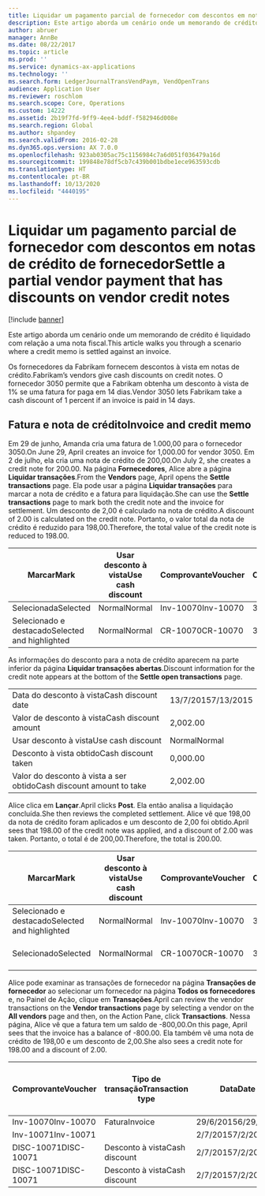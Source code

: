 ```yaml
---
title: Liquidar um pagamento parcial de fornecedor com descontos em notas de crédito de fornecedor
description: Este artigo aborda um cenário onde um memorando de crédito é liquidado com relação a uma nota fiscal.
author: abruer
manager: AnnBe
ms.date: 08/22/2017
ms.topic: article
ms.prod: ''
ms.service: dynamics-ax-applications
ms.technology: ''
ms.search.form: LedgerJournalTransVendPaym, VendOpenTrans
audience: Application User
ms.reviewer: roschlom
ms.search.scope: Core, Operations
ms.custom: 14222
ms.assetid: 2b19f7fd-9ff9-4ee4-bddf-f582946d008e
ms.search.region: Global
ms.author: shpandey
ms.search.validFrom: 2016-02-28
ms.dyn365.ops.version: AX 7.0.0
ms.openlocfilehash: 923ab0305ac75c1156984c7a6d051f036479a16d
ms.sourcegitcommit: 199848e78df5cb7c439b001bdbe1ece963593cdb
ms.translationtype: HT
ms.contentlocale: pt-BR
ms.lasthandoff: 10/13/2020
ms.locfileid: "4440195"
---
```

# <a name="settle-a-partial-vendor-payment-that-has-discounts-on-vendor-credit-notes"></a><span data-ttu-id="24d6a-103">Liquidar um pagamento parcial de fornecedor com descontos em notas de crédito de fornecedor</span><span class="sxs-lookup"><span data-stu-id="24d6a-103">Settle a partial vendor payment that has discounts on vendor credit notes</span></span>

[!include [banner](../includes/banner.md)]

<span data-ttu-id="24d6a-104">Este artigo aborda um cenário onde um memorando de crédito é liquidado com relação a uma nota fiscal.</span><span class="sxs-lookup"><span data-stu-id="24d6a-104">This article walks you through a scenario where a credit memo is settled against an invoice.</span></span>

<span data-ttu-id="24d6a-105">Os fornecedores da Fabrikam fornecem descontos à vista em notas de crédito.</span><span class="sxs-lookup"><span data-stu-id="24d6a-105">Fabrikam’s vendors give cash discounts on credit notes.</span></span> <span data-ttu-id="24d6a-106">O fornecedor 3050 permite que a Fabrikam obtenha um desconto à vista de 1% se uma fatura for paga em 14 dias.</span><span class="sxs-lookup"><span data-stu-id="24d6a-106">Vendor 3050 lets Fabrikam take a cash discount of 1 percent if an invoice is paid in 14 days.</span></span>

## <a name="invoice-and-credit-memo"></a><span data-ttu-id="24d6a-107">Fatura e nota de crédito</span><span class="sxs-lookup"><span data-stu-id="24d6a-107">Invoice and credit memo</span></span>
<span data-ttu-id="24d6a-108">Em 29 de junho, Amanda cria uma fatura de 1.000,00 para o fornecedor 3050.</span><span class="sxs-lookup"><span data-stu-id="24d6a-108">On June 29, April creates an invoice for 1,000.00 for vendor 3050.</span></span> <span data-ttu-id="24d6a-109">Em 2 de julho, ela cria uma nota de crédito de 200,00.</span><span class="sxs-lookup"><span data-stu-id="24d6a-109">On July 2, she creates a credit note for 200.00.</span></span> <span data-ttu-id="24d6a-110">Na página **Fornecedores**, Alice abre a página **Liquidar transações**.</span><span class="sxs-lookup"><span data-stu-id="24d6a-110">From the **Vendors** page, April opens the **Settle transactions** page.</span></span> <span data-ttu-id="24d6a-111">Ela pode usar a página **Liquidar transações** para marcar a nota de crédito e a fatura para liquidação.</span><span class="sxs-lookup"><span data-stu-id="24d6a-111">She can use the **Settle transactions** page to mark both the credit note and the invoice for settlement.</span></span> <span data-ttu-id="24d6a-112">Um desconto de 2,00 é calculado na nota de crédito.</span><span class="sxs-lookup"><span data-stu-id="24d6a-112">A discount of 2.00 is calculated on the credit note.</span></span> <span data-ttu-id="24d6a-113">Portanto, o valor total da nota de crédito é reduzido para 198,00.</span><span class="sxs-lookup"><span data-stu-id="24d6a-113">Therefore, the total value of the credit note is reduced to 198.00.</span></span>

| <span data-ttu-id="24d6a-114">Marcar</span><span class="sxs-lookup"><span data-stu-id="24d6a-114">Mark</span></span>                     | <span data-ttu-id="24d6a-115">Usar desconto à vista</span><span class="sxs-lookup"><span data-stu-id="24d6a-115">Use cash discount</span></span> | <span data-ttu-id="24d6a-116">Comprovante</span><span class="sxs-lookup"><span data-stu-id="24d6a-116">Voucher</span></span>   | <span data-ttu-id="24d6a-117">Conta</span><span class="sxs-lookup"><span data-stu-id="24d6a-117">Account</span></span> | <span data-ttu-id="24d6a-118">Data</span><span class="sxs-lookup"><span data-stu-id="24d6a-118">Date</span></span>      | <span data-ttu-id="24d6a-119">Data de conclusão</span><span class="sxs-lookup"><span data-stu-id="24d6a-119">Due date</span></span>  | <span data-ttu-id="24d6a-120">Fatura</span><span class="sxs-lookup"><span data-stu-id="24d6a-120">Invoice</span></span> | <span data-ttu-id="24d6a-121">Valor na moeda da transação</span><span class="sxs-lookup"><span data-stu-id="24d6a-121">Amount in transaction currency</span></span> | <span data-ttu-id="24d6a-122">Moeda</span><span class="sxs-lookup"><span data-stu-id="24d6a-122">Currency</span></span> | <span data-ttu-id="24d6a-123">Valor para liquidar</span><span class="sxs-lookup"><span data-stu-id="24d6a-123">Amount to settle</span></span> |
|--------------------------|-------------------|-----------|---------|-----------|-----------|---------|--------------------------------|----------|------------------|
| <span data-ttu-id="24d6a-124">Selecionada</span><span class="sxs-lookup"><span data-stu-id="24d6a-124">Selected</span></span>                 | <span data-ttu-id="24d6a-125">Normal</span><span class="sxs-lookup"><span data-stu-id="24d6a-125">Normal</span></span>            | <span data-ttu-id="24d6a-126">Inv-10070</span><span class="sxs-lookup"><span data-stu-id="24d6a-126">Inv-10070</span></span> | <span data-ttu-id="24d6a-127">3050</span><span class="sxs-lookup"><span data-stu-id="24d6a-127">3050</span></span>    | <span data-ttu-id="24d6a-128">29/6/2015</span><span class="sxs-lookup"><span data-stu-id="24d6a-128">6/29/2015</span></span> | <span data-ttu-id="24d6a-129">29/7/2015</span><span class="sxs-lookup"><span data-stu-id="24d6a-129">7/29/2015</span></span> | <span data-ttu-id="24d6a-130">10070</span><span class="sxs-lookup"><span data-stu-id="24d6a-130">10070</span></span>   | <span data-ttu-id="24d6a-131">-1.000,00</span><span class="sxs-lookup"><span data-stu-id="24d6a-131">-1,000.00</span></span>                      | <span data-ttu-id="24d6a-132">USD</span><span class="sxs-lookup"><span data-stu-id="24d6a-132">USD</span></span>      | <span data-ttu-id="24d6a-133">-990,00</span><span class="sxs-lookup"><span data-stu-id="24d6a-133">-990.00</span></span>          |
| <span data-ttu-id="24d6a-134">Selecionado e destacado</span><span class="sxs-lookup"><span data-stu-id="24d6a-134">Selected and highlighted</span></span> | <span data-ttu-id="24d6a-135">Normal</span><span class="sxs-lookup"><span data-stu-id="24d6a-135">Normal</span></span>            | <span data-ttu-id="24d6a-136">CR-10070</span><span class="sxs-lookup"><span data-stu-id="24d6a-136">CR-10070</span></span>  | <span data-ttu-id="24d6a-137">3050</span><span class="sxs-lookup"><span data-stu-id="24d6a-137">3050</span></span>    | <span data-ttu-id="24d6a-138">2/7/2015</span><span class="sxs-lookup"><span data-stu-id="24d6a-138">7/2/2015</span></span>  | <span data-ttu-id="24d6a-139">29/7/2015</span><span class="sxs-lookup"><span data-stu-id="24d6a-139">7/29/2015</span></span> |         | <span data-ttu-id="24d6a-140">200,00</span><span class="sxs-lookup"><span data-stu-id="24d6a-140">200.00</span></span>                         | <span data-ttu-id="24d6a-141">USD</span><span class="sxs-lookup"><span data-stu-id="24d6a-141">USD</span></span>      | <span data-ttu-id="24d6a-142">198,00</span><span class="sxs-lookup"><span data-stu-id="24d6a-142">198.00</span></span>           |

<span data-ttu-id="24d6a-143">As informações do desconto para a nota de crédito aparecem na parte inferior da página **Liquidar transações abertas**.</span><span class="sxs-lookup"><span data-stu-id="24d6a-143">Discount information for the credit note appears at the bottom of the **Settle open transactions** page.</span></span>

|                              |           |
|------------------------------|-----------|
| <span data-ttu-id="24d6a-144">Data do desconto à vista</span><span class="sxs-lookup"><span data-stu-id="24d6a-144">Cash discount date</span></span>           | <span data-ttu-id="24d6a-145">13/7/2015</span><span class="sxs-lookup"><span data-stu-id="24d6a-145">7/13/2015</span></span> |
| <span data-ttu-id="24d6a-146">Valor de desconto à vista</span><span class="sxs-lookup"><span data-stu-id="24d6a-146">Cash discount amount</span></span>         | <span data-ttu-id="24d6a-147">2,00</span><span class="sxs-lookup"><span data-stu-id="24d6a-147">2.00</span></span>      |
| <span data-ttu-id="24d6a-148">Usar desconto à vista</span><span class="sxs-lookup"><span data-stu-id="24d6a-148">Use cash discount</span></span>            | <span data-ttu-id="24d6a-149">Normal</span><span class="sxs-lookup"><span data-stu-id="24d6a-149">Normal</span></span>    |
| <span data-ttu-id="24d6a-150">Desconto à vista obtido</span><span class="sxs-lookup"><span data-stu-id="24d6a-150">Cash discount taken</span></span>          | <span data-ttu-id="24d6a-151">0,00</span><span class="sxs-lookup"><span data-stu-id="24d6a-151">0.00</span></span>      |
| <span data-ttu-id="24d6a-152">Valor do desconto à vista a ser obtido</span><span class="sxs-lookup"><span data-stu-id="24d6a-152">Cash discount amount to take</span></span> | <span data-ttu-id="24d6a-153">2,00</span><span class="sxs-lookup"><span data-stu-id="24d6a-153">2.00</span></span>      |

<span data-ttu-id="24d6a-154">Alice clica em **Lançar**.</span><span class="sxs-lookup"><span data-stu-id="24d6a-154">April clicks **Post**.</span></span> <span data-ttu-id="24d6a-155">Ela então analisa a liquidação concluída.</span><span class="sxs-lookup"><span data-stu-id="24d6a-155">She then reviews the completed settlement.</span></span> <span data-ttu-id="24d6a-156">Alice vê que 198,00 da nota de crédito foram aplicados e um desconto de 2,00 foi obtido.</span><span class="sxs-lookup"><span data-stu-id="24d6a-156">April sees that 198.00 of the credit note was applied, and a discount of 2.00 was taken.</span></span> <span data-ttu-id="24d6a-157">Portanto, o total é de 200,00.</span><span class="sxs-lookup"><span data-stu-id="24d6a-157">Therefore, the total is 200.00.</span></span>

| <span data-ttu-id="24d6a-158">Marcar</span><span class="sxs-lookup"><span data-stu-id="24d6a-158">Mark</span></span>                     | <span data-ttu-id="24d6a-159">Usar desconto à vista</span><span class="sxs-lookup"><span data-stu-id="24d6a-159">Use cash discount</span></span> | <span data-ttu-id="24d6a-160">Comprovante</span><span class="sxs-lookup"><span data-stu-id="24d6a-160">Voucher</span></span>   | <span data-ttu-id="24d6a-161">Conta</span><span class="sxs-lookup"><span data-stu-id="24d6a-161">Account</span></span> | <span data-ttu-id="24d6a-162">Data</span><span class="sxs-lookup"><span data-stu-id="24d6a-162">Date</span></span>      | <span data-ttu-id="24d6a-163">Data de conclusão</span><span class="sxs-lookup"><span data-stu-id="24d6a-163">Due date</span></span>  | <span data-ttu-id="24d6a-164">Fatura</span><span class="sxs-lookup"><span data-stu-id="24d6a-164">Invoice</span></span>  | <span data-ttu-id="24d6a-165">Valor na moeda da transação</span><span class="sxs-lookup"><span data-stu-id="24d6a-165">Amount in transaction currency</span></span> | <span data-ttu-id="24d6a-166">Moeda</span><span class="sxs-lookup"><span data-stu-id="24d6a-166">Currency</span></span> | <span data-ttu-id="24d6a-167">Valor para liquidar</span><span class="sxs-lookup"><span data-stu-id="24d6a-167">Amount to settle</span></span> |
|--------------------------|-------------------|-----------|---------|-----------|-----------|----------|--------------------------------|----------|------------------|
| <span data-ttu-id="24d6a-168">Selecionado e destacado</span><span class="sxs-lookup"><span data-stu-id="24d6a-168">Selected and highlighted</span></span> | <span data-ttu-id="24d6a-169">Normal</span><span class="sxs-lookup"><span data-stu-id="24d6a-169">Normal</span></span>            | <span data-ttu-id="24d6a-170">Inv-10070</span><span class="sxs-lookup"><span data-stu-id="24d6a-170">Inv-10070</span></span> | <span data-ttu-id="24d6a-171">3050</span><span class="sxs-lookup"><span data-stu-id="24d6a-171">3050</span></span>    | <span data-ttu-id="24d6a-172">29/6/2015</span><span class="sxs-lookup"><span data-stu-id="24d6a-172">6/29/2015</span></span> | <span data-ttu-id="24d6a-173">29/7/2015</span><span class="sxs-lookup"><span data-stu-id="24d6a-173">7/29/2015</span></span> | <span data-ttu-id="24d6a-174">10070</span><span class="sxs-lookup"><span data-stu-id="24d6a-174">10070</span></span>    | <span data-ttu-id="24d6a-175">-1.000,00</span><span class="sxs-lookup"><span data-stu-id="24d6a-175">-1,000.00</span></span>                      | <span data-ttu-id="24d6a-176">USD</span><span class="sxs-lookup"><span data-stu-id="24d6a-176">USD</span></span>      | <span data-ttu-id="24d6a-177">-200,00</span><span class="sxs-lookup"><span data-stu-id="24d6a-177">-200.00</span></span>          |
| <span data-ttu-id="24d6a-178">Selecionado</span><span class="sxs-lookup"><span data-stu-id="24d6a-178">Selected</span></span>                 | <span data-ttu-id="24d6a-179">Normal</span><span class="sxs-lookup"><span data-stu-id="24d6a-179">Normal</span></span>            | <span data-ttu-id="24d6a-180">CR-10070</span><span class="sxs-lookup"><span data-stu-id="24d6a-180">CR-10070</span></span>  | <span data-ttu-id="24d6a-181">3050</span><span class="sxs-lookup"><span data-stu-id="24d6a-181">3050</span></span>    | <span data-ttu-id="24d6a-182">2/7/2015</span><span class="sxs-lookup"><span data-stu-id="24d6a-182">7/2/2015</span></span>  | <span data-ttu-id="24d6a-183">29/7/2015</span><span class="sxs-lookup"><span data-stu-id="24d6a-183">7/29/2015</span></span> | <span data-ttu-id="24d6a-184">CR-10070</span><span class="sxs-lookup"><span data-stu-id="24d6a-184">CR-10070</span></span> | <span data-ttu-id="24d6a-185">200,00</span><span class="sxs-lookup"><span data-stu-id="24d6a-185">200.00</span></span>                         | <span data-ttu-id="24d6a-186">USD</span><span class="sxs-lookup"><span data-stu-id="24d6a-186">USD</span></span>      | <span data-ttu-id="24d6a-187">198,00</span><span class="sxs-lookup"><span data-stu-id="24d6a-187">198.00</span></span>           |

<span data-ttu-id="24d6a-188">Alice pode examinar as transações de fornecedor na página **Transações de fornecedor** ao selecionar um fornecedor na página **Todos os fornecedores** e, no Painel de Ação, clique em **Transações**.</span><span class="sxs-lookup"><span data-stu-id="24d6a-188">April can review the vendor transactions on the **Vendor transactions** page by selecting a vendor on the **All vendors** page and then, on the Action Pane, click **Transactions**.</span></span> <span data-ttu-id="24d6a-189">Nessa página, Alice vê que a fatura tem um saldo de -800,00.</span><span class="sxs-lookup"><span data-stu-id="24d6a-189">On this page, April sees that the invoice has a balance of -800.00.</span></span> <span data-ttu-id="24d6a-190">Ela também vê uma nota de crédito de 198,00 e um desconto de 2,00.</span><span class="sxs-lookup"><span data-stu-id="24d6a-190">She also sees a credit note for 198.00 and a discount of 2.00.</span></span>

| <span data-ttu-id="24d6a-191">Comprovante</span><span class="sxs-lookup"><span data-stu-id="24d6a-191">Voucher</span></span>    | <span data-ttu-id="24d6a-192">Tipo de transação</span><span class="sxs-lookup"><span data-stu-id="24d6a-192">Transaction type</span></span> | <span data-ttu-id="24d6a-193">Data</span><span class="sxs-lookup"><span data-stu-id="24d6a-193">Date</span></span>      | <span data-ttu-id="24d6a-194">Fatura</span><span class="sxs-lookup"><span data-stu-id="24d6a-194">Invoice</span></span> | <span data-ttu-id="24d6a-195">Valor em débito na moeda da transação</span><span class="sxs-lookup"><span data-stu-id="24d6a-195">Amount in transaction currency debit</span></span> | <span data-ttu-id="24d6a-196">Valor em crédito na moeda da transação</span><span class="sxs-lookup"><span data-stu-id="24d6a-196">Amount in transaction currency credit</span></span> | <span data-ttu-id="24d6a-197">Saldo</span><span class="sxs-lookup"><span data-stu-id="24d6a-197">Balance</span></span> | <span data-ttu-id="24d6a-198">Moeda</span><span class="sxs-lookup"><span data-stu-id="24d6a-198">Currency</span></span> |
|------------|------------------|-----------|---------|--------------------------------------|---------------------------------------|---------|----------|
| <span data-ttu-id="24d6a-199">Inv-10070</span><span class="sxs-lookup"><span data-stu-id="24d6a-199">Inv-10070</span></span>  | <span data-ttu-id="24d6a-200">Fatura</span><span class="sxs-lookup"><span data-stu-id="24d6a-200">Invoice</span></span>          | <span data-ttu-id="24d6a-201">29/6/2015</span><span class="sxs-lookup"><span data-stu-id="24d6a-201">6/29/2015</span></span> | <span data-ttu-id="24d6a-202">10070</span><span class="sxs-lookup"><span data-stu-id="24d6a-202">10070</span></span>   |                                      | <span data-ttu-id="24d6a-203">1.000,00</span><span class="sxs-lookup"><span data-stu-id="24d6a-203">1,000.00</span></span>                              | <span data-ttu-id="24d6a-204">-800,00</span><span class="sxs-lookup"><span data-stu-id="24d6a-204">-800.00</span></span> | <span data-ttu-id="24d6a-205">USD</span><span class="sxs-lookup"><span data-stu-id="24d6a-205">USD</span></span>      |
| <span data-ttu-id="24d6a-206">Inv-10071</span><span class="sxs-lookup"><span data-stu-id="24d6a-206">Inv-10071</span></span>  |                  | <span data-ttu-id="24d6a-207">2/7/2015</span><span class="sxs-lookup"><span data-stu-id="24d6a-207">7/2/2015</span></span>  | <span data-ttu-id="24d6a-208">CR10071</span><span class="sxs-lookup"><span data-stu-id="24d6a-208">CR10071</span></span> | <span data-ttu-id="24d6a-209">200,00</span><span class="sxs-lookup"><span data-stu-id="24d6a-209">200.00</span></span>                               |                                       | <span data-ttu-id="24d6a-210">0,00</span><span class="sxs-lookup"><span data-stu-id="24d6a-210">0.00</span></span>    | <span data-ttu-id="24d6a-211">USD</span><span class="sxs-lookup"><span data-stu-id="24d6a-211">USD</span></span>      |
| <span data-ttu-id="24d6a-212">DISC-10071</span><span class="sxs-lookup"><span data-stu-id="24d6a-212">DISC-10071</span></span> |  <span data-ttu-id="24d6a-213">Desconto à vista</span><span class="sxs-lookup"><span data-stu-id="24d6a-213">Cash discount</span></span>   | <span data-ttu-id="24d6a-214">2/7/2015</span><span class="sxs-lookup"><span data-stu-id="24d6a-214">7/2/2015</span></span>  |         | <span data-ttu-id="24d6a-215">2,00</span><span class="sxs-lookup"><span data-stu-id="24d6a-215">2.00</span></span>                                 |                                       | <span data-ttu-id="24d6a-216">0,00</span><span class="sxs-lookup"><span data-stu-id="24d6a-216">0.00</span></span>    | <span data-ttu-id="24d6a-217">USD</span><span class="sxs-lookup"><span data-stu-id="24d6a-217">USD</span></span>      |
| <span data-ttu-id="24d6a-218">DISC-10071</span><span class="sxs-lookup"><span data-stu-id="24d6a-218">DISC-10071</span></span> |  <span data-ttu-id="24d6a-219">Desconto à vista</span><span class="sxs-lookup"><span data-stu-id="24d6a-219">Cash discount</span></span>   | <span data-ttu-id="24d6a-220">2/7/2015</span><span class="sxs-lookup"><span data-stu-id="24d6a-220">7/2/2015</span></span>  |         |                                      | <span data-ttu-id="24d6a-221">2,00</span><span class="sxs-lookup"><span data-stu-id="24d6a-221">2.00</span></span>                                  | <span data-ttu-id="24d6a-222">0,00</span><span class="sxs-lookup"><span data-stu-id="24d6a-222">0.00</span></span>    | <span data-ttu-id="24d6a-223">USD</span><span class="sxs-lookup"><span data-stu-id="24d6a-223">USD</span></span>      |





